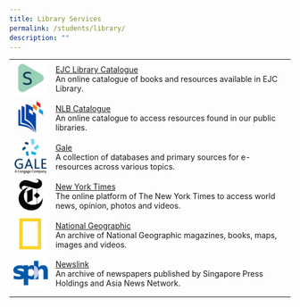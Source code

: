```yaml
---
title: Library Services
permalink: /students/library/
description: ""
---
```


| | |
| -------- | -------- | 
| <img src="/images/Library-Spydus-150x150.png" style="width:100px;"/> | [EJC Library Catalogue](https://schoolibrary.moe.edu.sg/eunoiajc) <br> An online catalogue of books and resources available in EJC Library. |
| <img src="/images/Library-NLB-150x150.jpg" style="width:100px;"/> | [NLB Catalogue](https://catalogue.nlb.gov.sg/) <br> An online catalogue to access resources found in our public libraries. |
| <img src="/images/Library-Gale-150x150.png" style="width:100px;"/> | [Gale](https://link.gale.com/apps/menu?u=sgejc) <br> A collection of databases and primary sources for e-resources across various topics. |
| <img src="/images/Library-NYT-150x150.png" style="width:100px;"/>| [New York Times](https://www.nytimes.com/) <br> The online platform of The New York Times to access world news, opinion, photos and videos.| 
| <img src="/images/Library-NatGeo.png" style="width:100px;"/> | [National Geographic](https://natgeo.gale.com/natgeo/archive?p=NGMA&u=sgejc) <br> An archive of National Geographic magazines, books, maps, images and videos. |
| <img src="/images/Library-Newslink-150x150.png" style="width:100px;"/> | [Newslink](https://sites.google.com/ejc.edu.sg/ejcnewslink/home) <bR> An archive of newspapers published by Singapore Press Holdings and Asia News Network. | 
| | |